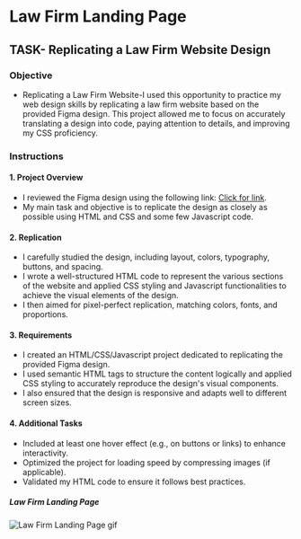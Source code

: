 # Law Firm Landing Page

## TASK- Replicating a Law Firm Website Design

### Objective

- Replicating a Law Firm Website-I used this opportunity to practice my web design skills by replicating a law firm website based on the provided Figma design. This project allowed me to focus on accurately translating a design into code, paying attention to details, and improving my CSS proficiency.

### Instructions

#### 1. Project Overview

- I reviewed the Figma design using the following link: [Click for link](https://www.figma.com/file/QUreEf9IO2uhYH5ZKyAh0y/Law-firm-site?type=design&node-id=0-1&mode=design&t=zLcGAO8wFUNjAfN9-0).
- My main task and objective is to replicate the design as closely as possible using HTML and CSS and some few Javascript code.

#### 2. Replication

- I carefully studied the design, including layout, colors, typography, buttons, and spacing.
- I wrote a well-structured HTML code to represent the various sections of the website and applied CSS styling and Javascript functionalities to achieve the visual elements of the design.
- I then aimed for pixel-perfect replication, matching colors, fonts, and proportions.

#### 3. Requirements

- I created an HTML/CSS/Javascript project dedicated to replicating the provided Figma design.
- I used semantic HTML tags to structure the content logically and applied CSS styling to accurately reproduce the design's visual components.
- I also ensured that the design is responsive and adapts well to different screen sizes.

#### 4. Additional Tasks

- Included at least one hover effect (e.g., on buttons or links) to enhance interactivity.
- Optimized the project for loading speed by compressing images (if applicable).
- Validated my HTML code to ensure it follows best practices.

##### Law Firm Landing Page

![Law Firm Landing Page gif](./Assets/video/law-firm-landing-page.gif)
